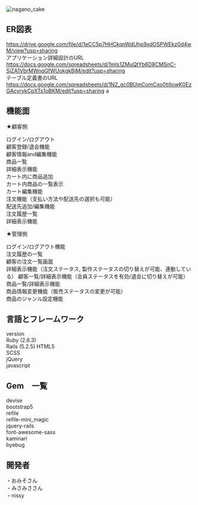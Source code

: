 ![nagano_cake](https://user-images.githubusercontent.com/83994010/138035862-e2d4128c-c620-4dba-a226-1acbf09618f2.jpeg)


## ER図表  
https://drive.google.com/file/d/1eCC5p7HHCkqnWdUhp9xdOSPWEkz0d4wM/view?usp=sharing  
アプリケーション詳細設計のURL  
https://docs.google.com/spreadsheets/d/1mIs1ZMuQtYb6D8CMSnC-SjZA1VbrMWngGfWUokgkBjM/edit?usp=sharing  
テーブル定義書のURL  
https://docs.google.com/spreadsheets/d/1N2_gc0BUmComCxo0tiIlowK0EzGAcyrykCpXTs1oBKM/edit?usp=sharing  a

## 機能面  

★顧客側  

ログイン/ログアウト    
顧客登録/退会機能   
顧客情報and編集機能  
商品一覧  
詳細表示機能  
カート内に商品追加  
カート内商品の一覧表示  
カート編集機能  
注文機能（支払い方法や配送先の選択も可能）  
配送先追加/編集機能  
注文履歴一覧  
詳細表示機能  
  
★管理側  
  
ログイン/ログアウト機能  
注文履歴の一覧  
顧客の注文一覧画面  
詳細表示機能（注文ステータス, 製作ステータスの切り替えが可能、連動している） 
顧客一覧/詳細表示機能（会員ステータスを有効/退会に切り替えが可能）  
商品一覧/詳細表示機能  
商品情報変更機能（販売ステータスの変更が可能）  
商品のジャンル設定機能  
  
  
  
## 言語とフレームワーク
version  
Ruby (2.6.3)  
Rails (5.2.5) 
HTML5  
SCSS  
jQuery  
javascript  
   
## Gem　一覧
    
devise  
bootstrap5  
refile  
refile-mini_magic  
jquery-rails  
font-awesome-sass  
kaminari   
byebug   
  
## 開発者
・おみそさん  
・みさみささん  
・nissy  
